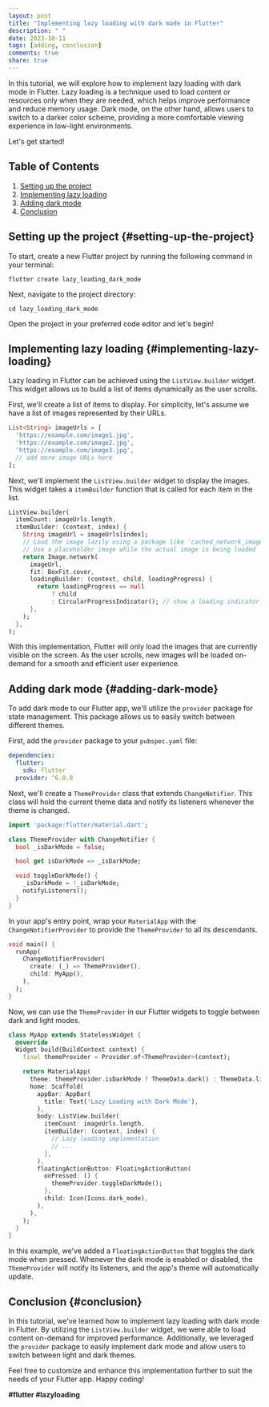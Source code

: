 ```yaml
---
layout: post
title: "Implementing lazy loading with dark mode in Flutter"
description: " "
date: 2023-10-11
tags: [adding, conclusion]
comments: true
share: true
---
```


In this tutorial, we will explore how to implement lazy loading with dark mode in Flutter. Lazy loading is a technique used to load content or resources only when they are needed, which helps improve performance and reduce memory usage. Dark mode, on the other hand, allows users to switch to a darker color scheme, providing a more comfortable viewing experience in low-light environments. 

Let's get started!

## Table of Contents
1. [Setting up the project](#setting-up-the-project)
2. [Implementing lazy loading](#implementing-lazy-loading)
3. [Adding dark mode](#adding-dark-mode)
4. [Conclusion](#conclusion)

## Setting up the project {#setting-up-the-project}

To start, create a new Flutter project by running the following command in your terminal:

```
flutter create lazy_loading_dark_mode
```

Next, navigate to the project directory:

```
cd lazy_loading_dark_mode
```

Open the project in your preferred code editor and let's begin!

## Implementing lazy loading {#implementing-lazy-loading}

Lazy loading in Flutter can be achieved using the `ListView.builder` widget. This widget allows us to build a list of items dynamically as the user scrolls.

First, we'll create a list of items to display. For simplicity, let's assume we have a list of images represented by their URLs.

```dart
List<String> imageUrls = [
  'https://example.com/image1.jpg',
  'https://example.com/image2.jpg',
  'https://example.com/image3.jpg',
  // add more image URLs here
];
```

Next, we'll implement the `ListView.builder` widget to display the images. This widget takes a `itemBuilder` function that is called for each item in the list.

```dart
ListView.builder(
  itemCount: imageUrls.length,
  itemBuilder: (context, index) {
    String imageUrl = imageUrls[index];
    // Load the image lazily using a package like `cached_network_image`
    // Use a placeholder image while the actual image is being loaded
    return Image.network(
      imageUrl,
      fit: BoxFit.cover,
      loadingBuilder: (context, child, loadingProgress) {
        return loadingProgress == null
            ? child
            : CircularProgressIndicator(); // show a loading indicator
      },
    );
  },
);
```

With this implementation, Flutter will only load the images that are currently visible on the screen. As the user scrolls, new images will be loaded on-demand for a smooth and efficient user experience.

## Adding dark mode {#adding-dark-mode}

To add dark mode to our Flutter app, we'll utilize the `provider` package for state management. This package allows us to easily switch between different themes.

First, add the `provider` package to your `pubspec.yaml` file:

```yaml
dependencies:
  flutter:
    sdk: flutter
  provider: ^6.0.0
```

Next, we'll create a `ThemeProvider` class that extends `ChangeNotifier`. This class will hold the current theme data and notify its listeners whenever the theme is changed.

```dart
import 'package:flutter/material.dart';

class ThemeProvider with ChangeNotifier {
  bool _isDarkMode = false;

  bool get isDarkMode => _isDarkMode;

  void toggleDarkMode() {
    _isDarkMode = !_isDarkMode;
    notifyListeners();
  }
}
```

In your app's entry point, wrap your `MaterialApp` with the `ChangeNotifierProvider` to provide the `ThemeProvider` to all its descendants.

```dart
void main() {
  runApp(
    ChangeNotifierProvider(
      create: (_) => ThemeProvider(),
      child: MyApp(),
    ),
  );
}
```

Now, we can use the `ThemeProvider` in our Flutter widgets to toggle between dark and light modes.

```dart
class MyApp extends StatelessWidget {
  @override
  Widget build(BuildContext context) {
    final themeProvider = Provider.of<ThemeProvider>(context);

    return MaterialApp(
      theme: themeProvider.isDarkMode ? ThemeData.dark() : ThemeData.light(),
      home: Scaffold(
        appBar: AppBar(
          title: Text('Lazy Loading with Dark Mode'),
        ),
        body: ListView.builder(
          itemCount: imageUrls.length,
          itemBuilder: (context, index) {
            // Lazy loading implementation
            // ...
          },
        ),
        floatingActionButton: FloatingActionButton(
          onPressed: () {
            themeProvider.toggleDarkMode();
          },
          child: Icon(Icons.dark_mode),
        ),
      ),
    );
  }
}
```

In this example, we've added a `FloatingActionButton` that toggles the dark mode when pressed. Whenever the dark mode is enabled or disabled, the `ThemeProvider` will notify its listeners, and the app's theme will automatically update.

## Conclusion {#conclusion}

In this tutorial, we've learned how to implement lazy loading with dark mode in Flutter. By utilizing the `ListView.builder` widget, we were able to load content on-demand for improved performance. Additionally, we leveraged the `provider` package to easily implement dark mode and allow users to switch between light and dark themes.

Feel free to customize and enhance this implementation further to suit the needs of your Flutter app. Happy coding!

**#flutter #lazyloading**
